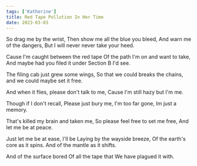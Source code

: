```yaml
---
tags: ['Katherine']
title: Red Tape Pollution In Her Time
date: 2023-03-03
---
```


So drag me by the wrist,
Then show me all the blue you bleed,
And warn me of the dangers,
But I will never never take your heed.

Cause I'm caught between the red tape
Of the path I'm on and want to take,
And maybe had you filed it under
Section B I'd see.

The filing cab just grew some wings,
So that we could breaks the chains,
and we could maybe set it free.

And when it flies, please don't talk to me,
Cause I'm still hazy but I'm me.

Though if I don't recall,
Please just bury me, I'm too far gone,
Im just a memory.

That's killed my brain and taken me,
So please feel free to set me free,
And let me be at peace.

Just let me be at ease, I'll be
Laying by the wayside breeze,
Of the earth's core as it spins.
And of the mantle as it shifts.

And of the surface bored
Of all the tape that
We have plagued it with.
